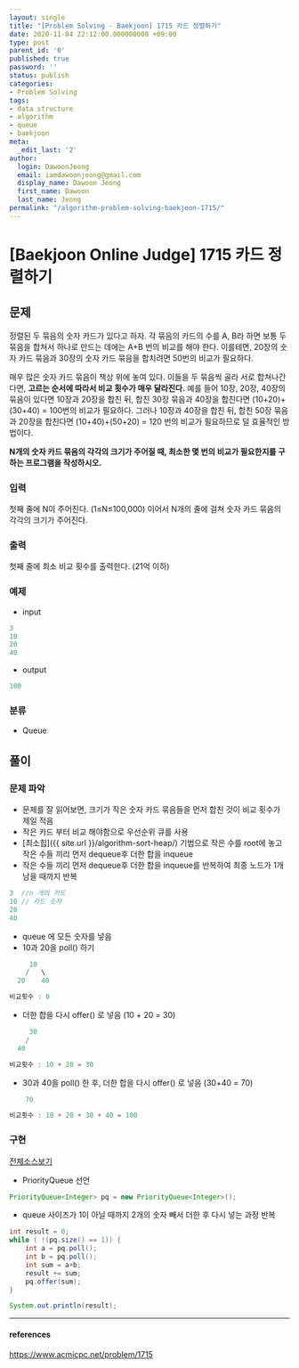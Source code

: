 ```yaml
---
layout: single
title: "[Problem Solving - Baekjoon] 1715 카드 정렬하기"
date: 2020-11-04 22:12:00.000000000 +09:00
type: post
parent_id: '0'
published: true
password: ''
status: publish
categories:
- Problem Solving
tags:
- data structure
- algorithm
- queue
- baekjoon
meta:
  _edit_last: '2'
author:
  login: DawoonJeong
  email: iamdawoonjeong@gmail.com
  display_name: Dawoon Jeong
  first_name: Dawoon
  last_name: Jeong
permalink: "/algorithm-problem-solving-baekjoon-1715/"
---
```

# [Baekjoon Online Judge] 1715 카드 정렬하기

## 문제
정렬된 두 묶음의 숫자 카드가 있다고 하자. 각 묶음의 카드의 수를 A, B라 하면 보통 두 묶음을 합쳐서 하나로 만드는 데에는 A+B 번의 비교를 해야 한다. 이를테면, 20장의 숫자 카드 묶음과 30장의 숫자 카드 묶음을 합치려면 50번의 비교가 필요하다.

매우 많은 숫자 카드 묶음이 책상 위에 놓여 있다. 이들을 두 묶음씩 골라 서로 합쳐나간다면, **고르는 순서에 따라서 비교 횟수가 매우 달라진다.** 예를 들어 10장, 20장, 40장의 묶음이 있다면 10장과 20장을 합친 뒤, 합친 30장 묶음과 40장을 합친다면 (10+20)+(30+40) = 100번의 비교가 필요하다. 그러나 10장과 40장을 합친 뒤, 합친 50장 묶음과 20장을 합친다면 (10+40)+(50+20) = 120 번의 비교가 필요하므로 덜 효율적인 방법이다.

**N개의 숫자 카드 묶음의 각각의 크기가 주어질 때, 최소한 몇 번의 비교가 필요한지를 구하는 프로그램을 작성하시오.**

### 입력
첫째 줄에 N이 주어진다. (1≤N≤100,000) 이어서 N개의 줄에 걸쳐 숫자 카드 묶음의 각각의 크기가 주어진다.

### 출력
첫째 줄에 최소 비교 횟수를 출력한다. (21억 이하)

### 예제
- input

```java
3
10
20
40
```

- output

```java
100
```

### 분류
- Queue

## 풀이

### 문제 파악
- 문제를 잘 읽어보면, 크기가 작은 숫자 카드 묶음들을 먼저 합친 것이 비교 횟수가 제일 적음
- 작은 카드 부터 비교 해야함으로 우선순위 큐를 사용
- [최소힙]({{ site.url }}/algorithm-sort-heap/) 기법으로 작은 수를 root에 놓고 작은 수들 끼리 먼저 dequeue후 더한 합을 inqueue
- 작은 수들 끼리 먼저 dequeue후 더한 합을 inqueue를 반복하여 최종 노드가 1개 남을 때까지 반복

```java
3  //n 개의 카드
10 // 카드 숫자
20
40
```



- queue 에 모든 숫자를 넣음
- 10과 20을 poll() 하기

```java
     10
    /   \
  20    40

비교횟수 : 0
```

- 더한 합을 다시 offer() 로 넣음 (10 + 20 = 30)

```java
     30
    /   
  40

비교횟수 : 10 + 20 = 30  
```

- 30과 40을 poll() 한 후, 더한 합을 다시 offer() 로 넣음 (30+40 = 70)

```java
    70

비교횟수 : 10 + 20 + 30 + 40 = 100
```


### 구현

[전체소스보기](https://github.com/devvoon/java-datastructure-algorithm/blob/master/java-algorithm-problem-solving/src/baekjoon/problem1715/Main.java)

- PriorityQueue 선언

```java
PriorityQueue<Integer> pq = new PriorityQueue<Integer>();
```

- queue 사이즈가 1이 아닐 때까지 2개의 숫자 빼서 더한 후 다시 넣는 과정 반복

```java  
int result = 0;
while ( !(pq.size() == 1)) {
    int a = pq.poll();
    int b = pq.poll();
    int sum = a+b;
    result += sum;
    pq.offer(sum);
}

System.out.println(result);
```

---

#### references
<https://www.acmicpc.net/problem/1715>
